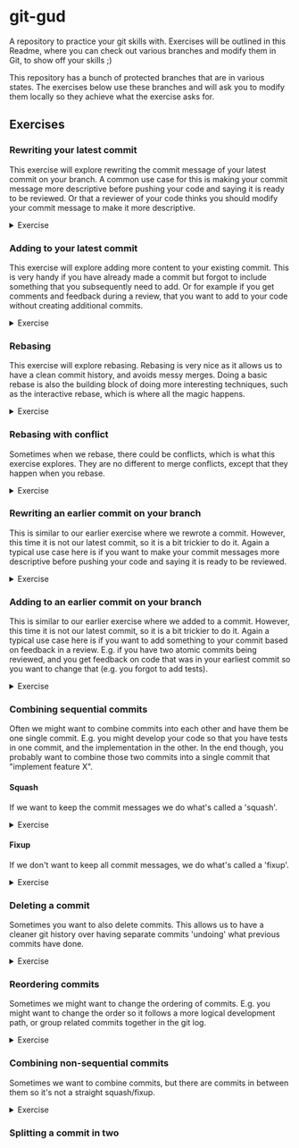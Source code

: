 # git-gud
A repository to practice your git skills with. Exercises will be outlined in this Readme, where you can check out various branches and modify them in Git, to show off your skills ;)

This repository has a bunch of protected branches that are in various states. The exercises below use these branches and will ask you to modify them locally so they achieve what the exercise asks for.

## Exercises

### Rewriting your latest commit

This exercise will explore rewriting the commit message of your latest commit on your branch. A common use case for this is making your commit message more descriptive before pushing your code and saying it is ready to be reviewed. Or that a reviewer of your code thinks you should modify your commit message to make it more descriptive. 

<details>
<summary>Exercise</summary>

##### Setup
Check out the branch `exercise-latest-commit-rewrite`.

Confirm that if you run `git --no-pager log --pretty=format:%s 81795d5..HEAD` you see the following:
```commandline
git --no-pager log --pretty=format:%s 81795d5..HEAD

CHANGE ME
```
This command shows the commit messages between the HEAD of your branch and the commit where `exercise-latest-commit-rewrite` branched off of (if there is a % that can be ignored).

##### Task
Change the message of the latest commit so that it instead displays the following:

```commandline
git --no-pager log --pretty=format:%s 81795d5..HEAD

changed%
```

</details>

### Adding to your latest commit
This exercise will explore adding more content to your existing commit. This is very handy if you have already made a commit but forgot to include something that you subsequently need to add. Or for example if you get comments and feedback during a review, that you want to add to your code without creating additional commits.

<details>
<summary>Exercise</summary>

##### Setup
Check out the branch `exercise-latest-commit-add-file`.

Confirm that if you run `git --no-pager diff -r ffd218f HEAD` you see the following:
```commandline
git --no-pager diff -r ffd218f HEAD

diff --git a/some_file.txt b/some_file.txt
new file mode 100644
index 0000000..c915c72
--- /dev/null
+++ b/some_file.txt
@@ -0,0 +1 @@
+A file to demonstrate adding to commits.
```
This command shows the changes between the HEAD of your branch and the commit where `exercise-latest-commit-add-file` branched off of (The actual changes is what's important here, not the info at the top).

##### Task
Add to the latest commit so that we include another line in the file:

```commandline
git --no-pager diff -r ffd218f HEAD

diff --git a/some_file.txt b/some_file.txt
new file mode 100644
index 0000000..b835cea
--- /dev/null
+++ b/some_file.txt
@@ -0,0 +1,2 @@
+A file to demonstrate adding to commits.
+Changes I've added!
```

</details>

### Rebasing
This exercise will explore rebasing. Rebasing is very nice as it allows us to have a clean commit history, and avoids messy merges. Doing a basic rebase is also the building block of doing more interesting techniques, such as the interactive rebase, which is where all the magic happens.

<details>
<summary>Exercise</summary>

##### Setup

In this exercise we'll be playing with two branches. The first one is `exercise-rebasing-base`. Pretend to see this one as the 'main' branch in your repo. This is typically the branch you want to merge your work into eventually. The other branch we will be using is `exercise-rebasing-rebase-branch`. Pretend this is your 'feature' branch that you've been doing development on.

The key thing to notice here is that work has been happening on our base branch after we branched off with our feature branch. If you do `git log origin/exercise-rebasing-rebase-branch` you can see that there is a commit to 'add sample file 2', however you can't see the 'add sample file 1' commit. This is because we branched off of the base branch before this commit happened (we branched off at b9dd7a0). If you do `git log origin/exercise-rebasing-base` you can see that we've added the 'add sample file 1' commit after where we branched off.

Check out the branch `exercise-rebasing-rebase-branch` and run `git --no-pager log --pretty=format:%s b9dd7a0..HEAD` to confirm you can only see the 'add sample file 2' commit:

```commandline
git --no-pager log --pretty=format:%s b9dd7a0..HEAD

add sample file 2 (should be applied after sample file 1)
```

##### Task
Rebase `exercise-rebasing-rebase-branch` onto `exercise-rebasing-base` so that the 'feature' branch will have its commits on top of the 'base' branch. Output should look like this:

```commandline
git --no-pager log --pretty=format:%s b9dd7a0..HEAD

add sample file 2 (should be applied after sample file 1)
add sample file 1 (should be applied before sample file 2)
```

If you do a simple `git log` you should now see that the base of your feature branch is again on top of the base branch, with your extra commit adding file 2.

</details>

### Rebasing with conflict

Sometimes when we rebase, there could be conflicts, which is what this exercise explores. They are no different to merge conflicts, except that they happen when you rebase.

<details>
<summary>Exercise</summary>

##### Setup

Base branch: `exercise-rebase-conflict-base`
Feature branch: `exercise-rebase-conflict-feature`

Similar to the other rebasing exercise above, in this one we want to rebase a 'feature' branch on top of a 'base' branch. However, this time there will be conflicts... The base branch has 2 commits: 1 that adds a file, and a subsequent 1 that appends a sentence in the file. The feature branch branched off of the base branch after the file was added but before the sentence was appended. The feature branch has 1 commit that prepends a sentence to the same file.

Check out the branch `exercise-rebase-conflict-feature` and run `git --no-pager log --pretty=format:%s 7a8be75..HEAD` to confirm you can only see the 'prepend sentence' commit:

```commandline
git --no-pager log --pretty=format:%s 7a8be75..HEAD

prepend sentence to rebase example file
```

##### Task
Rebase `exercise-rebase-conflict-feature` onto `exercise-rebase-conflict-base` so that the 'feature' branch will have its commits on top of the 'base' branch. As part of this you will need to resolve some conflicts. The commits should look like this:

```commandline
git --no-pager log --pretty=format:%s 7a8be75..HEAD

prepend sentence to rebase example file
append sentence to rebase example file
```

`rebase_example.txt` should look like this:

```text
This sentence is added on the feature branch and should be at the beginning. This is a text file to showcase rebasing with conflicts. This sentence is added on the base branch and should be at the end.
```

If you do a simple `git log` you should now see that the base of your feature branch is again on top of the base branch, with your extra commit adding file 2.

</details>

### Rewriting an earlier commit on your branch

This is similar to our earlier exercise where we rewrote a commit. However, this time it is not our latest commit, so it is a bit trickier to do it. Again a typical use case here is if you want to make your commit messages more descriptive before pushing your code and saying it is ready to be reviewed.

<details>

<summary>Exercise</summary>

##### Setup

This time, we have the branch `exercise-rewrite-early-commit` with two commits on it:

```commandline
git --no-pager log --pretty=format:%s 33dc87..HEAD

the world's most perfect commit message that no one should ruin
CHANGE ME
```

Note that the 'CHANGE ME' commit is _after_ your perfect commit message. I.e. we don't want to ruin our already perfect commit message.

##### Task
Change the 'CHANGE ME' commit message to instead say 'changed'. The other commit message should stay the same.

```commandline
git --no-pager log --pretty=format:%s 33dc87..HEAD

the world's most perfect commit message that no one should ruin
changed
```

</details>


### Adding to an earlier commit on your branch

This is similar to our earlier exercise where we added to a commit. However, this time it is not our latest commit, so it is a bit trickier to do it. Again a typical use case here is if you want to add something to your commit based on feedback in a review. E.g. if you have two atomic commits being reviewed, and you get feedback on code that was in your earliest commit so you want to change that (e.g. you forgot to add tests).

<details>

<summary>Exercise</summary>

##### Setup

This time, we have the branch `exercise-early-commit-add` with two commits on it. We want to change the file `file_to_modify.txt` added in f4016d0 (1 commit before the tip of the branch):

```commandline
git --no-pager diff 0f0606 exercise-early-commit-add~1

diff --git a/file_to_modify.txt b/file_to_modify.txt
new file mode 100644
index 0000000..86a11f6
--- /dev/null
+++ b/file_to_modify.txt
@@ -0,0 +1 @@
+Add a line below this one
```

##### Task
Change the second to last commit so that you add an extra line to the file:

```commandline
git --no-pager diff 0f0606 exercise-early-commit-add~1

diff --git a/file_to_modify.txt b/file_to_modify.txt
new file mode 100644
index 0000000..5ad6477
--- /dev/null
+++ b/file_to_modify.txt
@@ -0,0 +1,2 @@
+Add a line below this one
+Hi there, I'm a new line
```

The other commit should stay the same.

</details>

### Combining sequential commits

Often we might want to combine commits into each other and have them be one single commit. E.g. you might develop your code so that you have tests in one commit, and the implementation in the other. In the end though, you probably want to combine those two commits into a single commit that "implement feature X".

#### Squash

If we want to keep the commit messages we do what's called a 'squash'.

<details>

<summary>Exercise</summary>

##### Setup

This time, we have the branch `exercise-combining-squash` with two commits on it, one creating a file, the other one modifying it:

```commandline
git --no-pager log 10b3c1..exercise-combining-squash

commit 7342c0fe1bd2720ee131e03ff43d4fb8174dca7b (HEAD -> exercise-combining-squash)
Author: Martin Husbyn <xxx@example.com>
Date:   Wed Oct 26 16:26:40 2022 +0100

    second commit to demonstrate squashing

commit 41df7384472aeda42eb4cd710572d19a42476cc5
Author: Martin Husbyn <xxx@example.com>
Date:   Wed Oct 26 16:25:03 2022 +0100

    first commit to demonstrate squashing
```

##### Task

Merge the two commits into one, but keep their commit messages. Then you should end up with just one commit:

```commandline
git --no-pager log 10b3c1..exercise-combining-squash

commit a1fd020b88b658869d8e388e93c9dbfb4b4af04e (HEAD -> exercise-combining-squash)
Author: Martin Husbyn <xxx@example.com>
Date:   Wed Oct 26 16:25:03 2022 +0100

    first commit to demonstrate squashing

    second commit to demonstrate squashing
```

</details>

#### Fixup

If we don't want to keep all commit messages, we do what's called a 'fixup'.

<details>

<summary>Exercise</summary>

##### Setup

This time, we have the branch `exercise-combining-fixup` with two commits on it, both creating a file:

```commandline
git --no-pager log --stat 273091d..exercise-combining-fixup

commit 9ea9ed8948cbfd5aae117389c9b1ca3bdec09bbf (HEAD -> exercise-combining-fixup)
Author: Martin Husbyn <xxx@example.com>
Date:   Wed Oct 26 16:42:48 2022 +0100

    commit to throw away

 fixup_file2.txt | 1 +
 1 file changed, 1 insertion(+)

commit 5de8fee24babba8262e831d1a74fddfcd5a1c425
Author: Martin Husbyn <xxx@example.com>
Date:   Wed Oct 26 16:37:44 2022 +0100

    commit that should be kept

 fixup_file.txt | 1 +
 1 file changed, 1 insertion(+)
```

##### Task

Merge the last commit into the first one, but only keep the first one's commit message. Then you should end up with just one commit:

```commandline
git --no-pager log --stat 273091d..exercise-combining-fixup

commit 37de61bef0a41e124cd099d28677e45a15ce6333 (HEAD -> exercise-combining-fixup)
Author: Martin Husbyn <xxx@example.com>
Date:   Wed Oct 26 16:37:44 2022 +0100

    commit that should be kept

 fixup_file.txt  | 1 +
 fixup_file2.txt | 1 +
 2 files changed, 2 insertions(+)
```

</details>

### Deleting a commit

Sometimes you want to also delete commits. This allows us to have a cleaner git history over having separate commits 'undoing' what previous commits have done.

<details>

<summary>Exercise</summary>

##### Setup

This time, we have the branch `exercise-delete-commit` with two commits on it, both creating a file:

```commandline
git --no-pager log --stat 3a900ac..exercise-delete-commit

commit da199128bd3d7658f46d1ae95feb1e76ab419faa (HEAD -> exercise-delete-commit, origin/exercise-delete-commit)
Author: Martin Husbyn <xxx@example.com>
Date:   Wed Oct 26 17:07:27 2022 +0100

    this commit should be kept

 keep_me.txt | 1 +
 1 file changed, 1 insertion(+)

commit e2e39021ee492e0d3c46b22b0268bd45afc28b7c
Author: Martin Husbyn <xxx@example.com>
Date:   Wed Oct 26 17:06:49 2022 +0100

    this commit should be deleted

 delete_me.txt | 1 +
 1 file changed, 1 insertion(+)
```

##### Task

Delete the first commit so we end up with only the second commit:

```commandline
git --no-pager log --stat 3a900ac..exercise-delete-commit
commit 0ec0b80a1ef960d8b6599aa6df900930fe73cd2e (HEAD -> exercise-delete-commit)
Author: Martin Husbyn <xxx@example.com>
Date:   Wed Oct 26 17:07:27 2022 +0100

    this commit should be kept

 keep_me.txt | 1 +
 1 file changed, 1 insertion(+)
```

</details>

### Reordering commits

Sometimes we might want to change the ordering of commits. E.g. you might want to change the order so it follows a more logical development path, or group related commits together in the git log.

<details>

<summary>Exercise</summary>

##### Setup

This time, we have the branch `exercise-reorder-commits` with two commits on it, both creating a file, but they are in the wrong order:

```commandline
git --no-pager log --stat  a29ea2..exercise-reorder-commits

commit 2dcca9af417a3c90714fc436444c79e1bd798d58 (HEAD -> exercise-reorder-commits)
Author: Martin Husbyn <xxx@example.com>
Date:   Wed Oct 26 17:18:54 2022 +0100

    this commit should be first

 first.txt | 1 +
 1 file changed, 1 insertion(+)

commit adf290bb85ec6c10a6ead690c00f8b59f806e8d0
Author: Martin Husbyn <xxx@example.com>
Date:   Wed Oct 26 17:18:30 2022 +0100

    this commit should be last

 last.txt | 1 +
 1 file changed, 1 insertion(+)
```

##### Task

Change the order of the commits so that they are in the right order:

```commandline
git --no-pager log --stat  a29ea2..exercise-reorder-commits
commit fbf35bfa14e63455ee7f4192da10bb292c5fc072 (HEAD -> exercise-reorder-commits)
Author: Martin Husbyn <xxx@example.com>
Date:   Wed Oct 26 17:18:30 2022 +0100

    this commit should be last

 last.txt | 1 +
 1 file changed, 1 insertion(+)

commit 9d76ea89ea1c15485edee886aca101e80da4ae97
Author: Martin Husbyn <xxx@example.com>
Date:   Wed Oct 26 17:18:54 2022 +0100

    this commit should be first

 first.txt | 1 +
 1 file changed, 1 insertion(+)
```

</details>

### Combining non-sequential commits

Sometimes we want to combine commits, but there are commits in between them so it's not a straight squash/fixup.

<details>

<summary>Exercise</summary>

##### Setup

This time, we have the branch `exercise-combine-nonsequential` with three commits on it, forming a 'sandwich':

```commandline
git --no-pager log 7e651b879..exercise-combine-nonsequential

commit bf7be7f6a7c0cb4ed022ad09a684e59f290b9ce7 (HEAD -> exercise-combine-nonsequential, origin/exercise-combine-nonsequential)
Author: Martin Husbyn <xxx@example.com>
Date:   Wed Oct 26 17:33:15 2022 +0100

    top of commit sandwich

 top.txt | 1 +
 1 file changed, 1 insertion(+)

commit 781c5302acdc3221f1730147f8df056d347aa8e1
Author: Martin Husbyn <xxx@example.com>
Date:   Wed Oct 26 17:32:38 2022 +0100

    commit sandwich topping/filling

 filling.txt | 1 +
 1 file changed, 1 insertion(+)

commit 64251145b68e33683bfdb07fb1e20bd9a604e92b
Author: Martin Husbyn <xxx@example.com>
Date:   Wed Oct 26 17:31:46 2022 +0100

    bottom of commit sandwich

 bottom.txt | 1 +
 1 file changed, 1 insertion(+)
```

##### Task

Combine the 'bread' commits so that we instead get an open face sandwich:

```commandline
git --no-pager log --stat  7e651b879..exercise-combine-nonsequential

commit 33b291e27a19bb14fd263870b726bf668c5e6b1e (HEAD -> exercise-combine-nonsequential)
Author: Martin Husbyn <xxx@example.com>
Date:   Wed Oct 26 17:32:38 2022 +0100

    commit sandwich topping/filling

 filling.txt | 1 +
 1 file changed, 1 insertion(+)

commit 0aae67dc636a9a501d0167147bd6e330e13ae1b9
Author: Martin Husbyn <xxx@example.com>
Date:   Wed Oct 26 17:31:46 2022 +0100

    open face commit sandwich bread

 bottom.txt | 1 +
 top.txt    | 1 +
 2 files changed, 2 insertions(+)
```

</details>


### Splitting a commit in two


